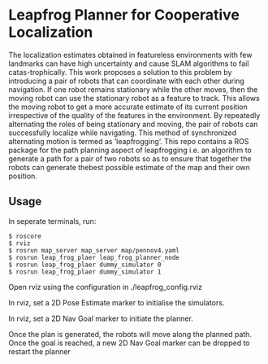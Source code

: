 # Leapfrog Planner for Cooperative Localization

The localization estimates obtained in featureless environments with few landmarks can have high uncertainty and cause SLAM algorithms
to fail catas-trophically. This work proposes a solution to this problem by introducing a pair of robots that can coordinate with each 
other during navigation.   If one robot remains stationary while the other moves, then the moving robot can use the stationary robot as
a feature to track. This allows the moving robot to get a more accurate estimate of its current position irrespective of the quality of 
the features in the environment.  By repeatedly alternating the roles of being stationary and moving, the pair of robots can successfully 
localize while navigating.  This method of synchronized alternating motion is termed as ’leapfrogging’. This repo contains a ROS package for
the path planning aspect of leapfrogging i.e. an algorithm to generate a path for a pair of two robots so as to ensure that together the 
robots can generate thebest possible estimate of the map and their own position.

## Usage
In seperate terminals, run:
```
$ roscore
$ rviz
$ rosrun map_server map_server map/pennov4.yaml 
$ rosrun leap_frog_plaer leap_frog_planner_node 
$ rosrun leap_frog_plaer dummy_simulator 0
$ rosrun leap_frog_plaer dummy_simulator 1
```
Open rviz using the configuration in ./leapfrog_config.rviz

In rviz, set a 2D Pose Estimate marker to initialise the simulators.

In rviz, set a 2D Nav Goal marker to initiate the planner.

Once the plan is generated, the robots will move along the planned path. Once the goal is reached, a new 2D Nav Goal marker can be dropped to restart the planner

